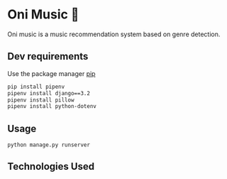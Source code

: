 # Oni Music 👹

Oni music is a music recommendation system based on genre detection.

## Dev requirements

Use the package manager [pip](https://pip.pypa..io/en/stable/)

```bash
pip install pipenv
pipenv install django==3.2
pipenv install pillow
pipenv install python-dotenv
```

## Usage

```
python manage.py runserver
```

## Technologies Used
